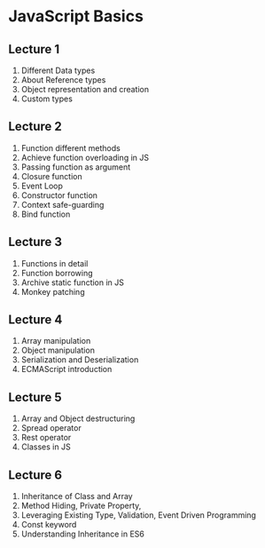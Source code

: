 # JavaScript Basics

## Lecture 1

1. Different Data types
2. About Reference types
3. Object representation and creation
4. Custom types

## Lecture 2

1. Function different methods
2. Achieve function overloading in JS
3. Passing function as argument
4. Closure function
5. Event Loop
6. Constructor function
7. Context safe-guarding
8. Bind function

## Lecture 3

1. Functions in detail
2. Function borrowing
3. Archive static function in JS
4. Monkey patching

## Lecture 4

1. Array manipulation
2. Object manipulation
3. Serialization and Deserialization
4. ECMAScript introduction

## Lecture 5

1. Array and Object destructuring
2. Spread operator
3. Rest operator
4. Classes in JS

## Lecture 6

1. Inheritance of Class and Array
2. Method Hiding, Private Property,
3. Leveraging Existing Type, Validation, Event Driven Programming
4. Const keyword
5. Understanding Inheritance in ES6
